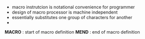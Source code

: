 - macro instrutcion is notational convenience for programmer
- design of macro processor is machine independent
- essentially substitutes one group of characters for another
- 

**MACRO** : start of macro definition
**MEND** : end of macro definition
